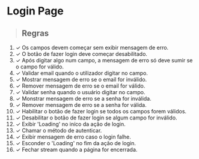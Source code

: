 # Login Page

> ## Regras
1. ✓ Os campos devem começar sem exibir mensagem de erro.
2. ✓ O botão de fazer login deve começar desabilitado.
3. ✓ Após digitar algo num campo, a mensagem de erro só deve sumir se o campo for válido.
4. ✓ Validar email quando o utilizador digitar no campo.
5. ✓ Mostrar mensagem de erro se o email for inválido.
6. ✓ Remover mensagem de erro se o email for válido.
7. ✓ Validar senha quando o usuário digitar no campo.
8. ✓ Monstrar mensagem de erro se a senha for inválida.
9. ✓ Remover mensagem de erro se a senha for válida.
10. ✓ Habilitar o botão de fazer login se todos os campos forem válidos.
11. ✓ Desabilitar o botão de fazer login se algum campo for inválido.
12. ✓ Exibir 'Loading' no iníco da ação de login.
13. ✓ Chamar o método de autenticar.
14. ✓ Exibir mensagem de erro caso o login falhe.
15. ✓ Esconder o 'Loading' no fim da ação de login.
16. ✓ Fechar stream quando a página for encerrada.

